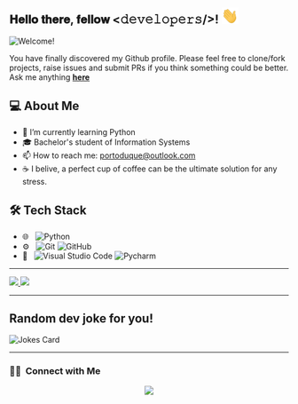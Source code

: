 
## 𝐇𝐞𝐥𝐥𝐨 𝐭𝐡𝐞𝐫𝐞, 𝐟𝐞𝐥𝐥𝐨𝐰 <𝚍𝚎𝚟𝚎𝚕𝚘𝚙𝚎𝚛𝚜/>! <img src="https://github.com/ABSphreak/ABSphreak/blob/master/gifs/Hi.gif" width="30px">

<img src="https://user-images.githubusercontent.com/37813839/113632275-3586cf00-9641-11eb-9203-aa73d3474158.gif" alt="Welcome!" width="300"/>

You have finally discovered my Github profile. 
Please feel free to clone/fork projects, raise issues and submit PRs if you think something could be better. 
Ask me anything <a href="https://github.com/portoduque/portoduque/issues/new"><b>here</b></a>

## 💻 About Me

- 🌱 I’m currently learning Python
- 🎓 Bachelor's student of Information Systems
- 📫 How to reach me: portoduque@outlook.com
- ☕  I belive, a perfect cup of coffee can be the ultimate solution for any stress. 


## 🛠 Tech Stack

- 🌐 &nbsp;
  ![Python](https://img.shields.io/badge/-Python-333333?style=flat&logo=Python&logoColor=1572B6)
- ⚙️ &nbsp;
  ![Git](https://img.shields.io/badge/-Git-333333?style=flat&logo=git)
  ![GitHub](https://img.shields.io/badge/-GitHub-333333?style=flat&logo=github)
- 🔧 &nbsp;
  ![Visual Studio Code](https://img.shields.io/badge/-Visual%20Studio%20Code-333333?style=flat&logo=visual-studio-code&logoColor=007ACC)
   ![Pycharm](https://img.shields.io/badge/-Pycharm-333333?style=flat&logo=Pycharm&logoColor=007ACC)
***
<p>
<a href="https://github.com/portoduque">
  <img height="150em" src="https://github-readme-stats.vercel.app/api?username=portoduque&show_icons=true&theme=radical" />
  <img height="150em" src="https://github-readme-stats-eight-theta.vercel.app/api/top-langs/?username=portoduque&theme=radical&layout=compact&exclude_lang=java+r" />
</a>
</p>

***
## Random dev joke for you! 
![Jokes Card](https://readme-jokes.vercel.app/api)
***
<h3> 🤝🏻 &nbsp;Connect with Me </h3>
<p align="center">
<a href="https://www.linkedin.com/in/portoduque/"><img src="https://img.shields.io/badge/-portoduque-0077B5?style=flat-square&logo=Linkedin&logoColor=white"/></a>

